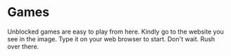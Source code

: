 # Games
Unblocked games are easy to play from here. Kindly go to the website you see in the image. Type it on your web browser to start. Don't wait. Rush over there.
